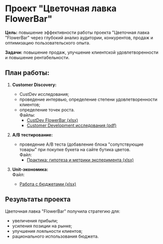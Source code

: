 # Проект "Цветочная лавка FlowerBar"

**Цель:** повышение эффективности работы проекта "Цветочная лавка "FlowerBar" через глубокий анализ аудитории, конкурентов, продаж и оптимизацию пользовательского опыта. 

**Задачи:** повышение продаж, улучшение клиентской удовлетворенности и повышение рентабельности.

 ## План работы:

1. **Customer Discovery:**
   - CustDev исследования;
   - проведение интервью, определение степени удовлетворенности клиентов;
   - определение точек роста.  
     Файлы:
     - [CustDev FlowerBar (xlsx)](./CustDev_Flowerbar.xlsx)
     - [Customer Development исследования (pdf)](./Customer_Development_исследования.pdf)

2. **A/B тестирование:**
   - проведение A/B теста (добавление блока "сопутствующие товары" при покупке букета на сайте бутика цветов.  
     Файл:
     - [Практика: гипотеза и метрики эксперимента (xlsx)](./Практика_гипотеза_и_метрики_эксперимента.xlsx)

3. **Unit-экономика:**  
     Файл:  
      - [Работа с бюджетами (xlsx)](./Работа_с_бюджетами_FlowerBar.xlsx)

## Результаты проекта
Цветочная лавка "FlowerBar" получила стратегию для:
  - увеличения прибыли;  
  - усиления позиции на рынке;  
  - улучшения лояльности клиентов;  
  - рационального использования бюджета.  
